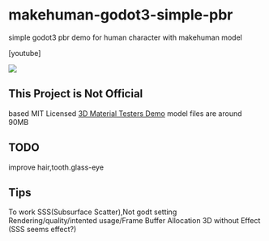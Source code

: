 # makehuman-godot3-simple-pbr
simple godot3 pbr demo for human character with makehuman model


[youtube]

[![](https://img.youtube.com/vi/foIJBWW8HpI/0.jpg)](https://www.youtube.com/watch?v=foIJBWW8HpI)

## This Project is Not Official
based MIT Licensed [3D Material Testers Demo](https://godotengine.org/asset-library/asset/123)
model files are around 90MB

## TODO
improve hair,tooth.glass-eye

## Tips
To work SSS(Subsurface Scatter),Not godt setting Rendering/quality/intented usage/Frame Buffer Allocation
3D without Effect (SSS seems effect?)



